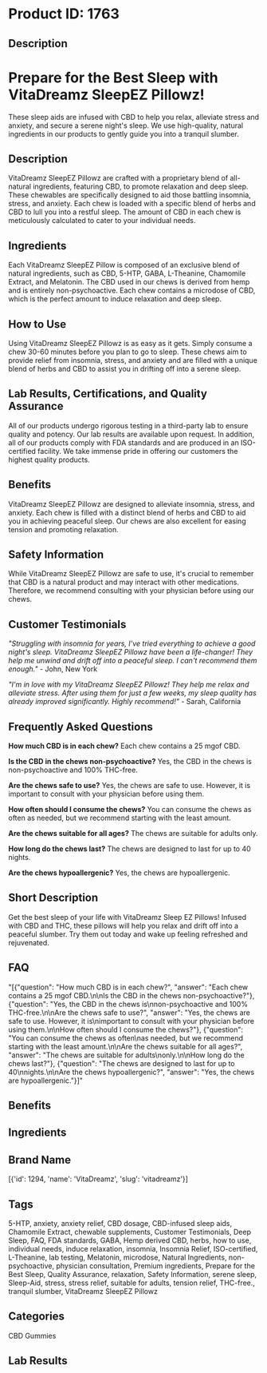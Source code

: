 # Product ID: 1763
## Description
<div class="flex flex-grow flex-col gap-3">
<div class="flex flex-col items-start gap-4 whitespace-pre-wrap break-words">
<div class="markdown prose w-full break-words dark:prose-invert dark">
<h1>Prepare for the Best Sleep with VitaDreamz SleepEZ Pillowz!</h1>
<p>These sleep aids are infused with CBD to help you relax, alleviate stress and anxiety, and secure a serene night's sleep. We use high-quality, natural ingredients in our products to gently guide you into a tranquil slumber.</p>
<h2>Description</h2>
<p>VitaDreamz SleepEZ Pillowz are crafted with a proprietary blend of all-natural ingredients, featuring CBD, to promote relaxation and deep sleep. These chewables are specifically designed to aid those battling insomnia, stress, and anxiety. Each chew is loaded with a specific blend of herbs and CBD to lull you into a restful sleep. The amount of CBD in each chew is meticulously calculated to cater to your individual needs.</p>
<h2>Ingredients</h2>
<p>Each VitaDreamz SleepEZ Pillow is composed of an exclusive blend of natural ingredients, such as CBD, 5-HTP, GABA, L-Theanine, Chamomile Extract, and Melatonin. The CBD used in our chews is derived from hemp and is entirely non-psychoactive. Each chew contains a microdose of CBD, which is the perfect amount to induce relaxation and deep sleep.</p>
<h2>How to Use</h2>
<p>Using VitaDreamz SleepEZ Pillowz is as easy as it gets. Simply consume a chew 30-60 minutes before you plan to go to sleep. These chews aim to provide relief from insomnia, stress, and anxiety and are filled with a unique blend of herbs and CBD to assist you in drifting off into a serene sleep.</p>
<h2>Lab Results, Certifications, and Quality Assurance</h2>
<p>All of our products undergo rigorous testing in a third-party lab to ensure quality and potency. Our lab results are available upon request. In addition, all of our products comply with FDA standards and are produced in an ISO-certified facility. We take immense pride in offering our customers the highest quality products.</p>
<h2>Benefits</h2>
<p>VitaDreamz SleepEZ Pillowz are designed to alleviate insomnia, stress, and anxiety. Each chew is filled with a distinct blend of herbs and CBD to aid you in achieving peaceful sleep. Our chews are also excellent for easing tension and promoting relaxation.</p>
<h2>Safety Information</h2>
<p>While VitaDreamz SleepEZ Pillowz are safe to use, it's crucial to remember that CBD is a natural product and may interact with other medications. Therefore, we recommend consulting with your physician before using our chews.</p>
<h2>Customer Testimonials</h2>
<p><em>"Struggling with insomnia for years, I've tried everything to achieve a good night's sleep. VitaDreamz SleepEZ Pillowz have been a life-changer! They help me unwind and drift off into a peaceful sleep. I can't recommend them enough."</em> - John, New York</p>
<p><em>"I'm in love with my VitaDreamz SleepEZ Pillowz! They help me relax and alleviate stress. After using them for just a few weeks, my sleep quality has already improved significantly. Highly recommend!"</em> - Sarah, California</p>
<h2>Frequently Asked Questions</h2>
<p><strong>How much CBD is in each chew?</strong> Each chew contains a 25 mgof CBD.</p>
<p><strong>Is the CBD in the chews non-psychoactive?</strong> Yes, the CBD in the chews is non-psychoactive and 100% THC-free.</p>
<p><strong>Are the chews safe to use?</strong> Yes, the chews are safe to use. However, it is important to consult with your physician before using them.</p>
<p><strong>How often should I consume the chews?</strong> You can consume the chews as often as needed, but we recommend starting with the least amount.</p>
<p><strong>Are the chews suitable for all ages?</strong> The chews are suitable for adults only.</p>
<p><strong>How long do the chews last?</strong> The chews are designed to last for up to 40 nights.</p>
<p><strong>Are the chews hypoallergenic?</strong> Yes, the chews are hypoallergenic.</p>
</div>
</div>
</div>

## Short Description
<p>Get the best sleep of your life with VitaDreamz Sleep EZ Pillows! Infused with CBD and THC, these pillows will help you relax and drift off into a peaceful slumber. Try them out today and wake up feeling refreshed and rejuvenated.</p>

## FAQ
"[{\"question\": \"How much CBD is in each chew?\", \"answer\": \"Each chew contains a 25 mgof CBD.\\n\\nIs the CBD in the chews non-psychoactive?\"}, {\"question\": \"Yes, the CBD in the chews is\\nnon-psychoactive and 100% THC-free.\\n\\nAre the chews safe to use?\", \"answer\": \"Yes, the chews are safe to use. However, it is\\nimportant to consult with your physician before using them.\\n\\nHow often should I consume the chews?\"}, {\"question\": \"You can consume the chews as often\\nas needed, but we recommend starting with the least amount.\\n\\nAre the chews suitable for all ages?\", \"answer\": \"The chews are suitable for adults\\nonly.\\n\\nHow long do the chews last?\"}, {\"question\": \"The chews are designed to last for up to 40\\nnights.\\n\\nAre the chews hypoallergenic?\", \"answer\": \"Yes, the chews are hypoallergenic.\"}]"
## Benefits

## Ingredients

## Brand Name
[{'id': 1294, 'name': 'VitaDreamz', 'slug': 'vitadreamz'}]
## Tags
5-HTP, anxiety, anxiety relief, CBD dosage, CBD-infused sleep aids, Chamomile Extract, chewable supplements, Customer Testimonials, Deep Sleep, FAQ, FDA standards, GABA, Hemp derived CBD, herbs, how to use, individual needs, induce relaxation, insomnia, Insomnia Relief, ISO-certified, L-Theanine, lab testing, Melatonin, microdose, Natural Ingredients, non-psychoactive, physician consultation, Premium ingredients, Prepare for the Best Sleep, Quality Assurance, relaxation, Safety Information, serene sleep, Sleep-Aid, stress, stress relief, suitable for adults, tension relief, THC-free., tranquil slumber, VitaDreamz SleepEZ Pillowz
## Categories
CBD Gummies
## Lab Results

